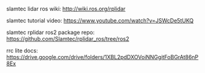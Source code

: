 slamtec lidar ros wiki: http://wiki.ros.org/rplidar

slamtec tutorial video: https://www.youtube.com/watch?v=JSWcDe5tUKQ

slamtec rplidar ros2 package repo: https://github.com/Slamtec/rplidar_ros/tree/ros2

rrc lite docs: https://drive.google.com/drive/folders/1XBL2pdDXOVoiNNGgitFoBGrAt86nP8Ex
